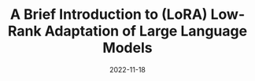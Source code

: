 ---
title: A Brief Introduction to (LoRA) Low-Rank Adaptation of Large Language Models
date: 2022-11-18
categories:
  - Paper Summaries
tags:
  - LoRA
excerpt: An overview of "Low-Rank Adaptation of Large Language Models" 
link: https://wandb.ai/sauravmaheshkar/LoRA/reports/A-Brief-Introduction-to-LoRA-Low-Rank-Adaptation-of-Large-Language-Models--Vmlldzo2MDAyOTU3
---
